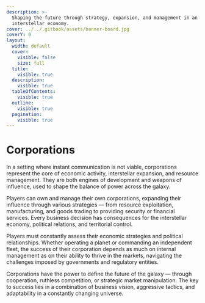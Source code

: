 ```yaml
---
description: >-
  Shaping the future through strategy, expansion, and management in an evolving
  interstellar economy.
cover: ../../.gitbook/assets/banner-board.jpg
coverY: 0
layout:
  width: default
  cover:
    visible: false
    size: full
  title:
    visible: true
  description:
    visible: true
  tableOfContents:
    visible: true
  outline:
    visible: true
  pagination:
    visible: true
---
```


# Corporations

In a setting where instant communication is not viable, corporations represent the core of economic activity, interstellar expansion, and resource management. They are both engines of development and weapons of influence, used to shape the balance of power across the galaxy.

Players can own and manage their own corporations, expanding their influence through various strategies — from resource exploitation, manufacturing, and goods trading to providing security or financial services. Every business decision has consequences for the interstellar economy, political relations, and territorial control.

Players must constantly assess their economic strategies and political relationships. Whether operating a planet or commanding an independent fleet, the success of their corporation depends as much on internal management as on their ability to thrive in the markets, navigating the challenges imposed by governments and regulatory entities.

Corporations have the power to define the future of the galaxy — through cooperation, ruthless competition, or strategic market manipulation. The key to success lies in a combination of business vision, aggressive tactics, and adaptability in a constantly changing universe.
